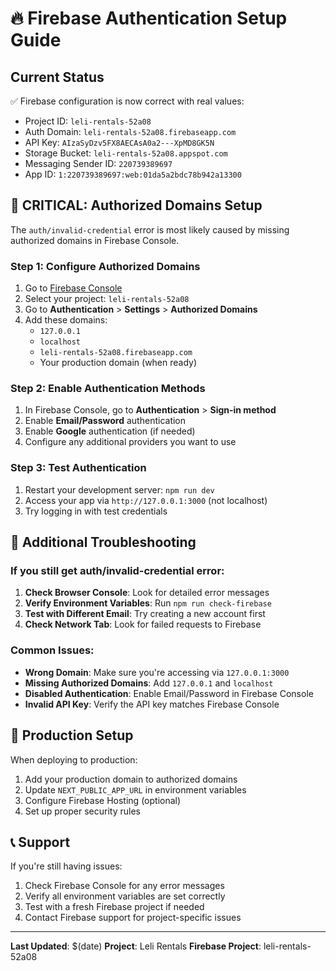 # 🔥 Firebase Authentication Setup Guide

## Current Status
✅ Firebase configuration is now correct with real values:
- Project ID: `leli-rentals-52a08`
- Auth Domain: `leli-rentals-52a08.firebaseapp.com`
- API Key: `AIzaSyDzv5FX8AECAsA0a2---XpMD8GK5N`
- Storage Bucket: `leli-rentals-52a08.appspot.com`
- Messaging Sender ID: `220739389697`
- App ID: `1:220739389697:web:01da5a2bdc78b942a13300`

## 🚨 CRITICAL: Authorized Domains Setup

The `auth/invalid-credential` error is most likely caused by missing authorized domains in Firebase Console.

### Step 1: Configure Authorized Domains
1. Go to [Firebase Console](https://console.firebase.google.com/)
2. Select your project: `leli-rentals-52a08`
3. Go to **Authentication** > **Settings** > **Authorized Domains**
4. Add these domains:
   - `127.0.0.1`
   - `localhost`
   - `leli-rentals-52a08.firebaseapp.com`
   - Your production domain (when ready)

### Step 2: Enable Authentication Methods
1. In Firebase Console, go to **Authentication** > **Sign-in method**
2. Enable **Email/Password** authentication
3. Enable **Google** authentication (if needed)
4. Configure any additional providers you want to use

### Step 3: Test Authentication
1. Restart your development server: `npm run dev`
2. Access your app via `http://127.0.0.1:3000` (not localhost)
3. Try logging in with test credentials

## 🔧 Additional Troubleshooting

### If you still get auth/invalid-credential error:

1. **Check Browser Console**: Look for detailed error messages
2. **Verify Environment Variables**: Run `npm run check-firebase`
3. **Test with Different Email**: Try creating a new account first
4. **Check Network Tab**: Look for failed requests to Firebase

### Common Issues:
- **Wrong Domain**: Make sure you're accessing via `127.0.0.1:3000`
- **Missing Authorized Domains**: Add `127.0.0.1` and `localhost`
- **Disabled Authentication**: Enable Email/Password in Firebase Console
- **Invalid API Key**: Verify the API key matches Firebase Console

## 🚀 Production Setup

When deploying to production:
1. Add your production domain to authorized domains
2. Update `NEXT_PUBLIC_APP_URL` in environment variables
3. Configure Firebase Hosting (optional)
4. Set up proper security rules

## 📞 Support

If you're still having issues:
1. Check Firebase Console for any error messages
2. Verify all environment variables are set correctly
3. Test with a fresh Firebase project if needed
4. Contact Firebase support for project-specific issues

---
**Last Updated**: $(date)
**Project**: Leli Rentals
**Firebase Project**: leli-rentals-52a08
